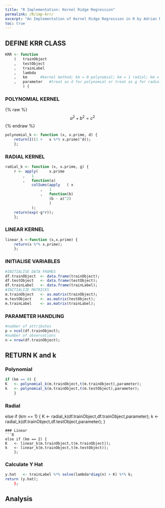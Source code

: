 ```yaml
---
title: "R Implementation: Kernel Ridge Regression"
permalink: /R/imp-krr/
excerpt: "An Implementation of Kernel Ridge Regression in R by Adrian Ng"
toc: true
---
```



## DEFINE KRR CLASS
```R
KRR <- function
	(	trainObject
	,	testObject
	,	trainLabel
	,	lambda		
	,	km		#kernel method; km = 0 polynomial; km = 1 radial; km = 2 for linear
	,	parameter	#treat as d for polynomial or treat as g for radial
		) {
```

### POLYNOMIAL KERNEL	

{% raw %}
$$a^2 + b^2 = c^2$$ 
{% endraw %}

```R
polynomial_k <- function (x, x.prime, d) {
	return(I((1 +	x %*% x.prime)^d));		
	};
```

### RADIAL KERNEL
```R
radial_k <- function (x, x.prime, g) {	
	r <- apply(		x.prime
		,	1
		,	function(a)	
			colSums(apply	( x
				,	1
				,	function(b)
					(b - a)^2)
					)
			);		
	return(exp(-g*r));
	};
```

### LINEAR KERNEL

```R
linear_k <-function (x,x.prime) {
	return(x %*% x.prime);
	};		
```

### INITIALISE VARIABLES

```R
#INITIALISE DATA FRAMES
df.trainObject	<- data.frame(trainObject);
df.testObject	<- data.frame(testObject);
df.trainLabel	<- data.frame(trainLabel);			
#INITIALIZE MATRICES
m.trainObject	<- as.matrix(trainObject);
m.testObject	<- as.matrix(testObject);
m.trainLabel	<- as.matrix(trainLabel);			
```

### PARAMETER HANDLING
```R
#number of attributes
p = ncol(df.trainObject);
#number of observations
n = nrow(df.trainObject);
```

## RETURN K and k

### Polynomial
```R
if (km == 0) {
K	<- polynomial_k(m.trainObject,t(m.trainObject),parameter);
k	<- polynomial_k(m.trainObject,t(m.testObject),parameter);
	}
```

### Radial
else if (km == 1) {
K	<- radial_k(df.trainObject,df.trainObject,parameter);
k	<- radial_k(df.trainObject,df.testObject,parameter);
	}
```
### Linear
```R
else if (km == 2) {
K	<- linear_k(m.trainObject,t(m.trainObject));
k	<- linear_k(m.trainObject,t(m.testObject));
	};	
```

### Calculate Y Hat
```R
y.hat	<- trainLabel %*% solve(lambda*diag(n) + K) %*% k;
return (y.hat);
	};
```

## Analysis
